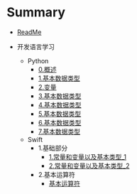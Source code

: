 # Summary

* [ReadMe](README.md)

* 开发语言学习
    * Python
        * [0.概述](开发语言学习/Python/0.概述.md)
        * [1.基本数据类型](开发语言学习/Python/1.基本数据类型.md)
        * [2.变量](开发语言学习/Python/1.基本数据类型.md)
        * [3.基本数据类型](开发语言学习/Python/1.基本数据类型.md)
        * [4.基本数据类型](开发语言学习/Python/1.基本数据类型.md)
        * [5.基本数据类型](开发语言学习/Python/1.基本数据类型.md)
        * [6.基本数据类型](开发语言学习/Python/1.基本数据类型.md)
        * [7.基本数据类型](开发语言学习/Python/1.基本数据类型.md)
    * Swift
        * 1.基础部分
            * [1.常量和变量以及基本类型_1](开发语言学习/Swift/1.基础部分/1.常量和变量以及基本类型_1.md)
            * [2.常量和变量以及基本类型_2](开发语言学习/Swift/1.基础部分/1.常量和变量以及基本类型_2.md)
        * 2.基本运算符
            * [基本运算符](开发语言学习/Swift/2.基本运算符/1.基本运算符.md)
